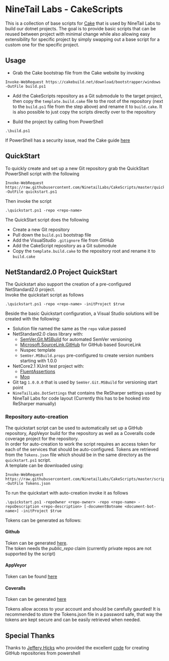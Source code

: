 # NineTail Labs - CakeScripts
This is a collection of base scripts for [Cake](https://cakebuild.net) that is used by NineTail Labs to build our dotnet projects.
The goal is to provide basic scripts that can be reused between project with minimal change while also allowing easy extensibility for specific project by simply swapping out a base script for a custom one for the specific project.

## Usage
- Grab the Cake bootstrap file from the Cake website by invoking
```
Invoke-WebRequest https://cakebuild.net/download/bootstrapper/windows -OutFile build.ps1
```  

- Add the CakeScripts repository as a Git submodule to the target project, then copy the `template.build.cake` file to the root of the repository (next to the `build.ps1` file from the step above) and rename it to `build.cake`. It is also possible to just copy the scripts directly over to the repository

- Build the project by calling from PowerShell
```
.\build.ps1
```
If PowerShell has a security issue, read the Cake guide [here](https://cakebuild.net/docs/tutorials/powershell-security)

## QuickStart
To quickly create and set up a new Git repository grab the QuickStart PowerShell script with the following
```
Invoke-WebRequest https://raw.githubusercontent.com/NinetailLabs/CakeScripts/master/quickstart.ps1 -OutFile quickstart.ps1
```

Then invoke the script
```
.\quickstart.ps1 -repo <repo-name>
```
The QuickStart script does the following
- Create a new Git repository
- Pull down the `build.ps1` bootstrap file
- Add the VisualStudio `.gitignore` file from GitHub
- Add the CakeScript repository as a Git submodule 
- Copy the `template.build.cake` to the repository root and rename it to `build.cake`

## NetStandard2.0 Project QuickStart
The Quickstart also support the creation of a pre-configured NetStandard2.0 project.  
Invoke the quickstart script as follows
```
.\quickstart.ps1 -repo <repo-name> -initProject $true
```

Beside the basic Quickstart configuration, a Visual Studio solutions will be created with the following:
- Solution file named the same as the `repo` value passed
- NetStandard2.0 class library with:
  - [SemVer.Git.MSBuild](https://www.nuget.org/packages/SemVer.Git.MSBuild/) for automated SemVer versioning
  - [Microsoft.SourceLink.GitHub](https://www.nuget.org/packages?q=Microsoft.SourceLink.GitHub) for GitHub based SourceLink
  - Nuspec template
  - `SemVer.MSBuild.props` pre-configured to create version numbers starting with 1.0.0
- NetCore2.1 XUnit test project with:
  - [FluentAssertions](https://www.nuget.org/packages/FluentAssertions/)
  - [Moq](https://www.nuget.org/packages/Moq/)
- Git tag `1.0.0.0` that is used by `SemVer.Git.MSBuild` for versioning start point
- `NineTailLabs.DotSettings` that contains the ReSharper settings used by NineTail Labs for code layout (Currently this has to be hooked into ReSharper manually)

### Repository auto-creation
The quickstart script can be used to automatically set up a GitHub repository, AppVeyor build for the repository as well as a Coveralls code coverage project for the repository.  
In order for auto-creation to work the script requires an access token for each of the services that should be auto-configured. Tokens are retrieved from the `Tokens.json` file which
should be in the same directory as the `quickstart.ps1` script.  
A template can be downloaded using:
```
Invoke-WebRequest https://raw.githubusercontent.com/NinetailLabs/CakeScripts/master/scripts/Tokens.json -OutFile Tokens.json
```

To run the quickstart with auto-creation invoke it as follows
```
.\quickstart.ps1 -repoOwner <repo-owner> -repo <repo-name> -repoDescription <repo-description> [-documentBotname <document-bot-name>] -initProject $true
```

Tokens can be generated as follows:
#### Github
Token can be generated [here](https://github.com/settings/tokens).  
The token needs the *public_repo* claim (currently private repos are not supported by the script)

#### AppVeyor
Token can be found [here](https://coveralls.io/account)

#### Coveralls
Token can be generated [here](https://ci.appveyor.com/api-token)

Tokens allow access to your account and should be carefully gaurded! It is recommended to store the Tokens.json file in a password safe, that way the tokens are kept secure
and can be easily retrieved when needed.

## Special Thanks
Thanks to [Jeffery Hicks](https://jdhitsolutions.com/blog/about-me/) who provided the excellent [code](https://jdhitsolutions.com/blog/powershell/5373/creating-a-github-repository-from-powershell/) for creating GitHub repositories from powershell